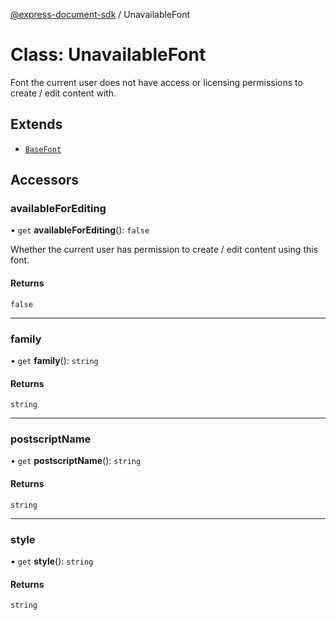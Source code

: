 [@express-document-sdk](../overview.md) / UnavailableFont

# Class: UnavailableFont

Font the current user does not have access or licensing permissions to create / edit content with.

## Extends

-   [`BaseFont`](BaseFont.md)

## Accessors

### availableForEditing

• `get` **availableForEditing**(): `false`

Whether the current user has permission to create / edit content using this font.

#### Returns

`false`

---

### family

• `get` **family**(): `string`

#### Returns

`string`

---

### postscriptName

• `get` **postscriptName**(): `string`

#### Returns

`string`

---

### style

• `get` **style**(): `string`

#### Returns

`string`
